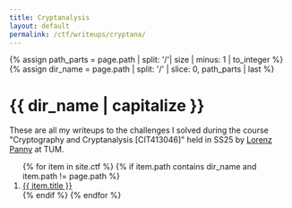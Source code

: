 ```yaml
---
title: Cryptanalysis
layout: default
permalink: /ctf/writeups/cryptana/
---
```

 
{% assign path_parts = page.path | split: '/'| size | minus: 1 | to_integer  %}
{% assign dir_name = page.path | split: '/' | slice: 0, path_parts | last %}

# {{ dir_name | capitalize }}

These are all my writeups to the challenges I solved during the course "Cryptography and Cryptanalysis [CIT413046]" held in SS25 by [Lorenz Panny](https://yx7.cc) at TUM.

<ol>
{% for item in site.ctf %}
  {% if item.path contains dir_name and item.path != page.path %}
    <li><a href="{{ item.url }}"> {{ item.title }} </a></li>
  {% endif %}
{% endfor %}
</ol>
